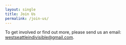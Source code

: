 ```yaml
---
layout: single 
title: Join Us
permalink: /join-us/
---
```


To get involved or find out more, please send us an email: [westseattleindivisible@gmail.com](mailto:westseattleindivisible@gmail.com).

